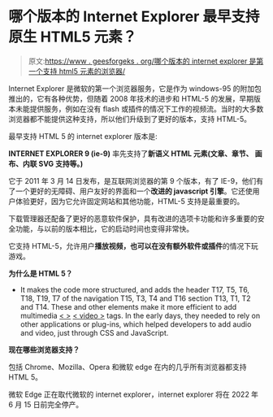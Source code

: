 # 哪个版本的 Internet Explorer 最早支持原生 HTML5 元素？

> 原文:[https://www . geesforgeks . org/哪个版本的 internet explorer 是第一个支持 html5 元素的浏览器/](https://www.geeksforgeeks.org/which-version-of-internet-explorer-was-the-first-to-native-support-html5-elements/)

Internet Explorer 是微软的第一个浏览器服务，它是作为 windows-95 的附加包推出的，它有各种优势，但随着 2008 年技术的进步和 HTML-5 的发展，早期版本未能提供服务，例如在没有 flash 或插件的情况下工作的视频流。当时的大多数浏览器都不能提供这种支持，所以他们升级到了更好的版本，支持 HTML-5。

最早支持 HTML 5 的 internet explorer 版本是:

**INTERNET EXPLORER 9 (ie-9)** 率先支持了**新语义 HTML 元素(文章、章节、** **画布、内联 SVG 支持等。)**

它于 2011 年 3 月 14 日发布，是互联网浏览器的第 9 个版本，有了 IE-9，他们有了一个更好的无障碍、用户友好的界面和一个**改进的 javascript 引擎**。它还使用户体验更好，因为它允许固定网站和其他功能，HTML-5 支持是最重要的。

下载管理器还配备了更好的恶意软件保护，具有改进的选项卡功能和许多重要的安全功能，与以前的版本相比，它的启动时间也变得非常快。

它支持 HTML-5，允许用户**播放视频，也可以在没有额外软件或插件**的情况下玩游戏。

**为什么是 HTML 5？**

*   It makes the code more structured, and adds the header T17, T5, T6, T18, T19, T7 of the navigation T15, T3, T4 and T16 section T13, T1, T2 and T14\. These and other elements make it more efficient to add multimedia [< >](https://www.geeksforgeeks.org/html5-audio/) [< video >](https://www.geeksforgeeks.org/html5-video/) tags. In the early days, they needed to rely on other applications or plug-ins, which helped developers to add audio and video, just through CSS and JavaScript.

**现在哪些浏览器支持？**

包括 Chrome、Mozilla、Opera 和微软 edge 在内的几乎所有浏览器都支持 HTML 5。

微软 Edge 正在取代微软的 internet explorer，internet explorer 将在 2022 年 6 月 15 日前完全停产。